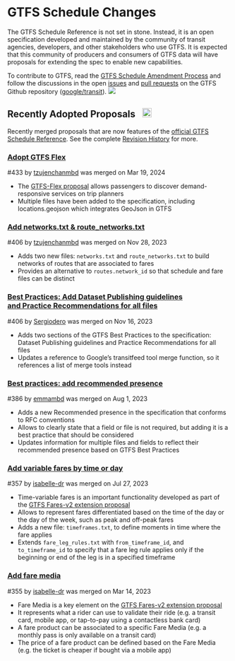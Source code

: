 # GTFS Schedule Changes

The GTFS Schedule Reference is not set in stone. Instead, it is an open specification developed and maintained by the community of transit agencies, developers, and other stakeholders who use GTFS. It is expected that this community of producers and consumers of GTFS data will have proposals for extending the spec to enable new capabilities.

To contribute to GTFS, read the [GTFS Schedule Amendment Process](../../../../community/governance/gtfs_schedule_amendment_process) and follow the discussions in the open <a href="https://github.com/google/transit/issues" target="_blank">issues</a> and <a href="https://github.com/google/transit/pulls" target="_blank">pull requests</a> on the GTFS Github repository (<a href="https://github.com/google/transit" target="_blank">google/transit</a>). ![](../../../assets/mark-github.svg)

<!-- <div class="row">
    <div class="active-container">
        <h3 class="title"><a class="no-icon" href="https://github.com/google/transit/pull/303" target="_blank">Add trip-to-trip transfers with in-seat option</a></h3>
        <p class="maintainer">#303 opened on Jan 26, 2022 by <a class="no-icon" href="https://github.com/gcamp" target="_blank">gcamp</a></p>
    </div>
</div>
<div class="row"></div> -->

<!-- <div class="row no-active">
    <div class="no-active-container">
        <h3 class="title">There are currently no active proposals for GTFS Schedule.</h3>
        <p class="prompt">Have a proposal? &ensp;➜&ensp; Open a <a href="https://github.com/google/transit/pulls" target="_blank">pull request</a>.</p>
    </div>
</div>
<div class="row"></div> -->

## Recently Adopted Proposals &ensp;<img src="../../../../assets/pr-merged.svg" style="height:1em;"/>

Recently merged proposals that are now features of the [official GTFS Schedule Reference](../../reference). See the complete [Revision History](/documentation/schedule/change_history/revision_history) for more.

<div class="row">
    <div class="leftcontainer">
        <h3 class="title"><a href="https://github.com/google/transit/pull/433" class="no-icon" target="_blank">Adopt GTFS Flex</a></h3>
        <p class="maintainer">#433 by <a href="https://github.com/tzujenchanmbd" class="no-icon" target="_blank">tzujenchanmbd</a> was merged on Mar 19, 2024</p>
    </div>
    <div class="featurelist">
        <ul>
            <li>The <a href="../../../../community/extensions/flex" class="no-icon" target="_blank">GTFS-Flex proposal</a> allows passengers to discover demand-responsive services on trip planners</li>
	    <li>Multiple files have been added to the specification, including locations.geojson which integrates GeoJson in GTFS  </li>
        </ul>
    </div>
</div>

<div class="row">
    <div class="leftcontainer">
        <h3 class="title"><a href="https://github.com/google/transit/pull/405" class="no-icon" target="_blank">Add networks.txt & route_networks.txt</a></h3>
        <p class="maintainer">#406 by <a href="https://github.com/tzujenchanmbd" class="no-icon" target="_blank">tzujenchanmbd</a> was merged on Nov 28, 2023</p>
    </div>
    <div class="featurelist">
        <ul>
            <li>Adds two new files: <code>networks.txt</code> and <code>route_networks.txt</code> to build networks of routes that are associated to fares</li>
	    <li>Provides an alternative to <code>routes.network_id</code> so that schedule and fare files can be distinct</li>
        </ul>
    </div>
</div>

<div class="row">
    <div class="leftcontainer">
        <h3 class="title"><a href="https://github.com/google/transit/pull/406" class="no-icon" target="_blank">Best Practices: Add Dataset Publishing guidelines<br>and Practice Recommendations for all files</a></h3>
        <p class="maintainer">#406 by <a href="https://github.com/Sergiodero" class="no-icon" target="_blank">Sergiodero</a> was merged on Nov 16, 2023</p>
    </div>
    <div class="featurelist">
        <ul>
            <li>Adds two sections of the GTFS Best Practices to the specification: Dataset Publishing guidelines and Practice Recommendations for all files</li>
            <li>Updates a reference to Google’s transitfeed tool merge function, so it references a list of merge tools instead</li>
        </ul>
    </div>
</div>

<div class="row">
    <div class="leftcontainer">
        <h3 class="title"><a href="https://github.com/google/transit/pull/386" class="no-icon" target="_blank">Best practices: add recommended presence</a></h3>
        <p class="maintainer">#386 by <a href="https://github.com/emmambd" class="no-icon" target="_blank">emmambd</a> was merged on Aug 1, 2023</p>
    </div>
    <div class="featurelist">
        <ul>
            <li>Adds a new Recommended presence in the specification that conforms to RFC conventions</li>
            <li>Allows to clearly state that a field or file is not required, but adding it is a best practice that should be considered</li>
            <li>Updates information for multiple files and fields to reflect their recommended presence based on GTFS Best Practices</li>
        </ul>
    </div>
</div>

<div class="row">
    <div class="leftcontainer">
        <h3 class="title"><a href="https://github.com/google/transit/pull/357" class="no-icon" target="_blank">Add variable fares by time or day</a></h3>
        <p class="maintainer">#357 by <a href="https://github.com/isabelle-dr" class="no-icon" target="_blank">isabelle-dr</a> was merged on Jul 27, 2023</p>
    </div>
    <div class="featurelist">
        <ul>
            <li>Time-variable fares is an important functionality developed as part of the <a href="../../../../community/extensions/fares-v2">GTFS Fares-v2 extension proposal</a></li>
            <li>Allows to represent fares differentiated based on the time of the day or the day of the week, such as peak and off-peak fares</li>
            <li>Adds a new file: <code>timeframes.txt</code>, to define moments in time where the fare applies</li>
            <li>Extends <code>fare_leg_rules.txt</code> with <code>from_timeframe_id</code>, and <code>to_timeframe_id</code> to specify that a fare leg rule applies only if the beginning or end of the leg is in a specified timeframe</li>
        </ul>
    </div>
</div>

<div class="row">
    <div class="leftcontainer">
        <h3 class="title"><a href="https://github.com/google/transit/pull/355" class="no-icon" target="_blank">Add fare media</a></h3>
        <p class="maintainer">#355 by <a href="https://github.com/isabelle-dr" class="no-icon" target="_blank">isabelle-dr</a> was merged on Mar 14, 2023</p>
    </div>
    <div class="featurelist">
        <ul>
            <li>Fare Media is a key element on the <a href="../../../../community/extensions/fares-v2">GTFS Fares-v2 extension proposal</a></li>
            <li>It represents what a rider can use to validate their ride (e.g. a transit card, mobile app, or tap-to-pay using a contactless bank card)</li>
            <li>A fare product can be associated to a specific Fare Media (e.g. a monthly pass is only available on a transit card)</li>
            <li>The price of a fare product can be defined based on the Fare Media (e.g. the ticket is cheaper if bought via a mobile app)</li>
        </ul>
    </div>
</div>

<div class="row"></div>